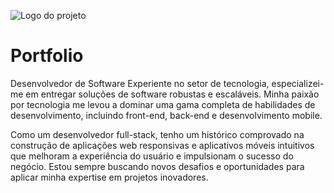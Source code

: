 
![Logo do projeto](https://i.imgur.com/kniMQHu.png)

# Portfolio

Desenvolvedor de Software Experiente no setor de tecnologia, especializei-me em entregar soluções de software robustas e escaláveis. Minha paixão por tecnologia me levou a dominar uma gama completa de habilidades de desenvolvimento, incluindo front-end, back-end e desenvolvimento mobile. 

Como um desenvolvedor full-stack, tenho um histórico comprovado na construção de aplicações web responsivas e aplicativos móveis intuitivos que melhoram a experiência do usuário e impulsionam o sucesso do negócio. Estou sempre buscando novos desafios e oportunidades para aplicar minha expertise em projetos inovadores.

